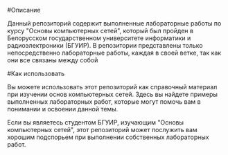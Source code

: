 #Описание

Данный репозиторий содержит выполненные лабораторные работы по курсу "Основы компьютерных сетей", который был пройден в Белорусском государственном университете информатики и радиоэлектроники (БГУИР). В репозитории представлены только непосредственно лабораторные работы, каждая в своей ветке, так как они все связаны между собой


#Как использовать

Вы можете использовать этот репозиторий как справочный материал при изучении основ компьютерных сетей. Здесь вы найдете примеры выполненных лабораторных работ, которые могут помочь вам в понимании и освоении данной темы.

Если вы являетесь студентом БГУИР, изучающим "Основы компьютерных сетей", этот репозиторий может послужить вам хорошим подспорьем при выполнении собственных лабораторных работ.
